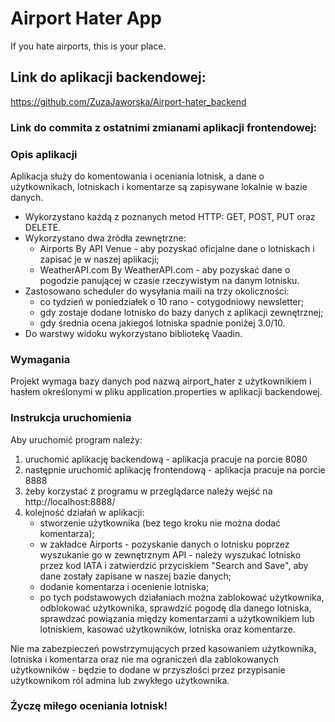 # Airport Hater App
If you hate airports, this is your place.

## Link do aplikacji backendowej:

https://github.com/ZuzaJaworska/Airport-hater_backend


### Link do commita z ostatnimi zmianami aplikacji frontendowej:



### Opis aplikacji
Aplikacja służy do komentowania i oceniania lotnisk, a dane o użytkownikach, lotniskach i komentarze są zapisywane lokalnie w bazie danych.
* Wykorzystano każdą z poznanych metod HTTP: GET, POST, PUT oraz DELETE.
* Wykorzystano dwa źródła zewnętrzne:
  * Airports By API Venue - aby pozyskać oficjalne dane o lotniskach i zapisać je w naszej aplikacji;
  * WeatherAPI.com By WeatherAPI.com - aby pozyskać dane o pogodzie panującej w czasie rzeczywistym na danym lotnisku.
* Zastosowano scheduler do wysyłania maili na trzy okoliczności:
  * co tydzień w poniedziałek o 10 rano - cotygodniowy newsletter;
  * gdy zostaje dodane lotnisko do bazy danych z aplikacji zewnętrznej;
  * gdy średnia ocena jakiegoś lotniska spadnie poniżej 3.0/10.
* Do warstwy widoku wykorzystano bibliotekę Vaadin.

### Wymagania
Projekt wymaga bazy danych pod nazwą airport_hater z użytkownikiem i hasłem określonymi w pliku application.properties w aplikacji backendowej.

###  Instrukcja uruchomienia
Aby uruchomić program należy:
1. uruchomić aplikację backendową - aplikacja pracuje na porcie 8080 
2. następnie uruchomić aplikację frontendową - aplikacja pracuje na porcie 8888
3. żeby korzystać z programu w przeglądarce należy wejść na
http://localhost:8888/
4. kolejność działań w aplikacji:
   * stworzenie użytkownika (bez tego kroku nie można dodać komentarza);
   * w zakładce Airports - pozyskanie danych o lotnisku poprzez wyszukanie go w zewnętrznym API - należy wyszukać lotnisko przez kod IATA i zatwierdzić przyciskiem "Search and Save", aby dane zostały zapisane w naszej bazie danych;
   * dodanie komentarza i ocenienie lotniska;
   * po tych podstawowych działaniach można zablokować użytkownika, odblokować użytkownika, sprawdzić pogodę dla danego lotniska, sprawdzać powiązania między komentarzami a użytkownikiem lub lotniskiem, kasować użytkowników, lotniska oraz komentarze.

Nie ma zabezpieczeń powstrzymujących przed kasowaniem użytkownika, lotniska i komentarza oraz nie ma ograniczeń dla zablokowanych użytkowników - będzie to dodane w przyszłości przez przypisanie użytkownikom ról admina lub zwykłego użytkownika.

### Życzę miłego oceniania lotnisk!
